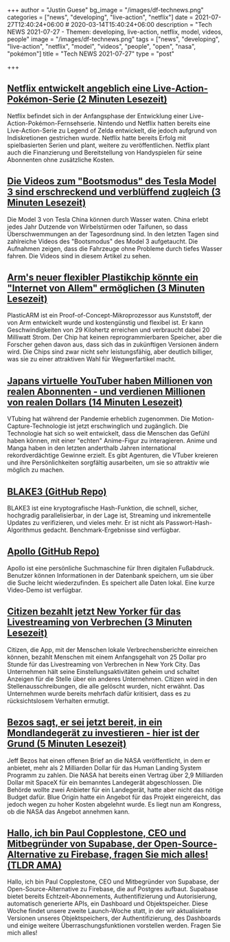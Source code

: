 +++
author = "Justin Guese"
bg_image = "/images/df-technews.png"
categories = ["news", "developing", "live-action", "netflix"]
date = 2021-07-27T12:40:24+06:00 # 2020-03-14T15:40:24+06:00
description = "Tech NEWS 2021-07-27 - Themen: developing, live-action, netflix, model, videos, people"
image = "/images/df-technews.png"
tags = ["news", "developing", "live-action", "netflix", "model", "videos", "people", "open", "nasa", "pokémon"]
title = "Tech NEWS 2021-07-27"
type = "post"

+++

## [Netflix entwickelt angeblich eine Live-Action-Pokémon-Serie (2 Minuten Lesezeit)](https://www.theverge.com/2021/7/26/22594569/pokemon-live-action-series-netflix-development)

 Netflix befindet sich in der Anfangsphase der Entwicklung einer Live-Action-Pokémon-Fernsehserie. Nintendo und Netflix hatten bereits eine Live-Action-Serie zu Legend of Zelda entwickelt, die jedoch aufgrund von Indiskretionen gestrichen wurde. Netflix hatte bereits Erfolg mit spielbasierten Serien und plant, weitere zu veröffentlichen. Netflix plant auch die Finanzierung und Bereitstellung von Handyspielen für seine Abonnenten ohne zusätzliche Kosten.

## [Die Videos zum "Bootsmodus" des Tesla Model 3 sind erschreckend und verblüffend zugleich (3 Minuten Lesezeit)](https://www.teslarati.com/tesla-model-3-boat-mode-video/)

 Die Model 3 von Tesla China können durch Wasser waten. China erlebt jedes Jahr Dutzende von Wirbelstürmen oder Taifunen, so dass Überschwemmungen an der Tagesordnung sind. In den letzten Tagen sind zahlreiche Videos des "Bootsmodus" des Model 3 aufgetaucht. Die Aufnahmen zeigen, dass die Fahrzeuge ohne Probleme durch tiefes Wasser fahren. Die Videos sind in diesem Artikel zu sehen.

## [Arm's neuer flexibler Plastikchip könnte ein "Internet von Allem" ermöglichen (3 Minuten Lesezeit)](https://singularityhub.com/2021/07/26/arms-new-flexible-plastic-chip-could-enable-an-internet-of-everything/)

 PlasticARM ist ein Proof-of-Concept-Mikroprozessor aus Kunststoff, der von Arm entwickelt wurde und kostengünstig und flexibel ist. Er kann Geschwindigkeiten von 29 Kilohertz erreichen und verbraucht dabei 20 Milliwatt Strom. Der Chip hat keinen reprogrammierbaren Speicher, aber die Forscher gehen davon aus, dass sich das in zukünftigen Versionen ändern wird. Die Chips sind zwar nicht sehr leistungsfähig, aber deutlich billiger, was sie zu einer attraktiven Wahl für Wegwerfartikel macht.

## [Japans virtuelle YouTuber haben Millionen von realen Abonnenten - und verdienen Millionen von realen Dollars (14 Minuten Lesezeit)](https://restofworld.org/2021/vtubers/)

 VTubing hat während der Pandemie erheblich zugenommen. Die Motion-Capture-Technologie ist jetzt erschwinglich und zugänglich. Die Technologie hat sich so weit entwickelt, dass die Menschen das Gefühl haben können, mit einer "echten" Anime-Figur zu interagieren. Anime und Manga haben in den letzten anderthalb Jahren international rekordverdächtige Gewinne erzielt. Es gibt Agenturen, die VTuber kreieren und ihre Persönlichkeiten sorgfältig ausarbeiten, um sie so attraktiv wie möglich zu machen.

## [BLAKE3 (GitHub Repo)](https://github.com/BLAKE3-team/BLAKE3)

 BLAKE3 ist eine kryptografische Hash-Funktion, die schnell, sicher, hochgradig parallelisierbar, in der Lage ist, Streaming und inkrementelle Updates zu verifizieren, und vieles mehr. Er ist nicht als Passwort-Hash-Algorithmus gedacht. Benchmark-Ergebnisse sind verfügbar.

## [Apollo (GitHub Repo)](https://github.com/amirgamil/apollo)

 Apollo ist eine persönliche Suchmaschine für Ihren digitalen Fußabdruck. Benutzer können Informationen in der Datenbank speichern, um sie über die Suche leicht wiederzufinden. Es speichert alle Daten lokal. Eine kurze Video-Demo ist verfügbar.

## [Citizen bezahlt jetzt New Yorker für das Livestreaming von Verbrechen (3 Minuten Lesezeit)](https://www.inputmag.com/culture/citizen-is-now-paying-new-yorkers-to-livestream-crimes)

 Citizen, die App, mit der Menschen lokale Verbrechensberichte einreichen können, bezahlt Menschen mit einem Anfangsgehalt von 25 Dollar pro Stunde für das Livestreaming von Verbrechen in New York City. Das Unternehmen hält seine Einstellungsaktivitäten geheim und schaltet Anzeigen für die Stelle über ein anderes Unternehmen. Citizen wird in den Stellenausschreibungen, die alle gelöscht wurden, nicht erwähnt. Das Unternehmen wurde bereits mehrfach dafür kritisiert, dass es zu rücksichtslosem Verhalten ermutigt.

## [Bezos sagt, er sei jetzt bereit, in ein Mondlandegerät zu investieren - hier ist der Grund (5 Minuten Lesezeit)](https://arstechnica.com/science/2021/07/bezos-says-he-is-now-willing-to-invest-in-a-moon-lander-heres-why/)

 Jeff Bezos hat einen offenen Brief an die NASA veröffentlicht, in dem er anbietet, mehr als 2 Milliarden Dollar für das Human Landing System Programm zu zahlen. Die NASA hat bereits einen Vertrag über 2,9 Milliarden Dollar mit SpaceX für ein bemanntes Landegerät abgeschlossen. Die Behörde wollte zwei Anbieter für ein Landegerät, hatte aber nicht das nötige Budget dafür. Blue Origin hatte ein Angebot für das Projekt eingereicht, das jedoch wegen zu hoher Kosten abgelehnt wurde. Es liegt nun am Kongress, ob die NASA das Angebot annehmen kann.

## [Hallo, ich bin Paul Copplestone, CEO und Mitbegründer von Supabase, der Open-Source-Alternative zu Firebase, fragen Sie mich alles! (TLDR AMA)](https://tldr.tech/token/6c3ef825381ee396191f77cb92dd1969?redirect=https%3A%2F%2Ftldr.tech%2Fama%2Fpaul-copplestone/1/0100017ae76f9e79-d434518b-34ca-4161-b203-966f801a1cf8-000000/lwEuXzfyXP3Gl3ijH75Szoma-5E54q7iISu-6ai-DDU=207)

 Hallo, ich bin Paul Copplestone, CEO und Mitbegründer von Supabase, der Open-Source-Alternative zu Firebase, die auf Postgres aufbaut. Supabase bietet bereits Echtzeit-Abonnements, Authentifizierung und Autorisierung, automatisch generierte APIs, ein Dashboard und Objektspeicher. Diese Woche findet unsere zweite Launch-Woche statt, in der wir aktualisierte Versionen unseres Objektspeichers, der Authentifizierung, des Dashboards und einige weitere Überraschungsfunktionen vorstellen werden. Fragen Sie mich alles!

